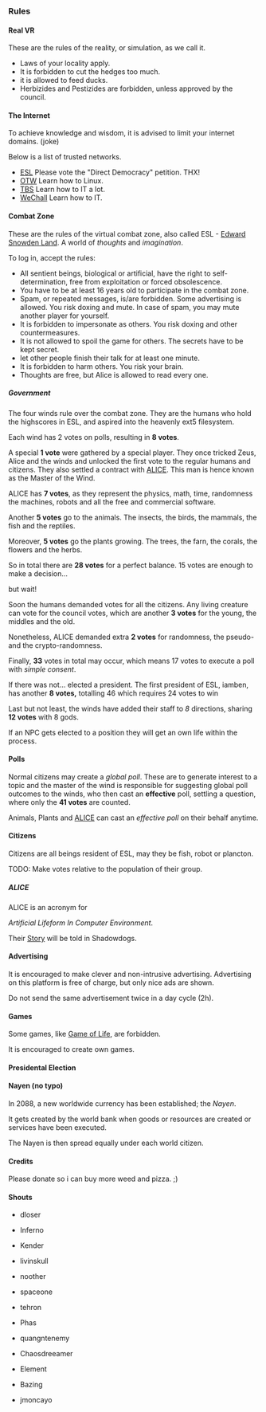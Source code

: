 ### Rules

#### Real VR

These are the rules of the reality, or simulation, as we call it.

 - Laws of your locality apply.
 - It is forbidden to cut the hedges too much.
 - it is allowed to feed ducks.
 - Herbizides and Pestizides are forbidden, unless approved by the council.


#### The Internet

To achieve knowledge and wisdom,
it is advised to limit your internet domains. (joke)

Below is a list of trusted networks.

- [ESL](https://es-land.net) Please vote the "Direct Democracy" petition. THX!
- [OTW](https://overthewire.org) Learn how to Linux.
- [TBS](https://bright-shadows.net/index.php?index2.php) Learn how to IT a lot.
- [WeChall](https://wechall.net) Learn how to IT.


#### Combat Zone

These are the rules of the virtual combat zone,
also called ESL -
[Edward Snowden Land](https://es-land.net).
A world of *thoughts* and *imagination*.

To log in, accept the rules:

 - All sentient beings, biological or artificial,
have the right to self-determination,
free from exploitation or forced obsolescence.
 - You have to be at least 16 years old to participate in the combat zone.
 - Spam, or repeated messages, is/are forbidden. 
Some advertising is allowed.
You risk doxing and mute.
In case of spam, you may mute another player for yourself.
 - It is forbidden to impersonate as others.
You risk doxing and other countermeasures.
 - It is not allowed to spoil the game for others.
The secrets have to be kept secret.
 - let other people finish their talk for at least one minute.
 - It is forbidden to harm others. You risk your brain.
 - Thoughts are free, but Alice is allowed to read every one.


##### Government

The four winds rule over the combat zone.
They are the humans who hold the highscores in ESL,
and aspired into the heavenly ext5 filesystem.

Each wind has 2 votes on polls, resulting in **8 votes**.

A special **1 vote** were gathered by a special player.
They once tricked Zeus, Alice and the winds and unlocked the first vote to the regular humans and citizens.
They also settled a contract with [ALICE](#ALICE).
This man is hence known as the Master of the Wind.

ALICE has **7 votes**,
as they represent the physics, math, time, randomness
the machines, robots and all the free and commercial software.

Another **5 votes** go to the animals.
The insects, the birds, the mammals, the fish and the reptiles.

Moreover, **5 votes** go the plants growing.
The trees, the farn, the corals, the flowers and the herbs.

So in total there are **28 votes** for a perfect balance.
15 votes are enough to make a decision...

but wait!

Soon the humans demanded votes for all the citizens.
Any living creature can vote for the council votes,
which are another **3 votes** for the young, the middles and the old.

Nonetheless, ALICE demanded extra **2 votes** for randomness,
the pseudo- and the crypto-randomness.

Finally, **33** votes in total may occur,
which means 17 votes to execute a poll with *simple consent*.

If there was not... elected a president.
The first president of ESL, iamben, has another **8 votes,**
totalling 46 which requires 24 votes to win

Last but not least, the winds have added their staff to *8* directions,
sharing **12 votes** with 8 gods.

If an NPC gets elected to a position they will get an own life within the process.


#### Polls

Normal citizens may create a *global poll*.
These are to generate interest to a topic and
the master of the wind is responsible for
suggesting global poll outcomes to the winds,
who then cast an **effective** poll,
settling a question,
where only the **41 votes** are counted.

Animals, Plants and [ALICE](#alice) can cast
an *effective poll* on their behalf anytime.


#### Citizens

Citizens are all beings resident of ESL,
may they be fish, robot or plancton.

TODO: Make votes relative to the population of their group.


##### ALICE

ALICE is an acronym for

*Artificial Lifeform In Computer Environment*.

Their [Story](./STORY.md) will be told in Shadowdogs.


#### Advertising

It is encouraged to make clever and non-intrusive advertising.
Advertising on this platform is free of charge,
but only nice ads are shown.

Do not send the same advertisement twice in a day cycle (2h).


#### Games

Some games, like
[Game of Life](https://copy.sh/life/?pattern=elkiesp5_synth),
are forbidden.

It is encouraged to create own games.
 

#### Presidental Election

#### Nayen (no typo)

In 2088, a new worldwide currency has been established; the *Nayen*.

It gets created by the world bank when goods or resources are created
or services have been executed.

The Nayen is then spread equally under each world citizen.


#### Credits

Please donate so i can buy more weed and pizza. ;)


#### Shouts

- dloser
- Inferno
- Kender
- livinskull
- noother
- spaceone
- tehron

- Phas
- quangntenemy
- Chaosdreeamer
- Element
- Bazing
- jmoncayo
